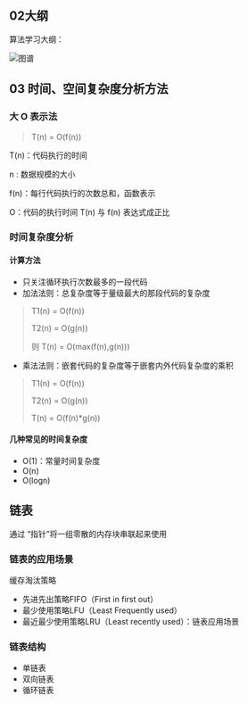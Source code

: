 ## 02大纲

算法学习大纲：

![图谱](D:\study\blogs\images\数据结构和算法.jpg)



## 03 时间、空间复杂度分析方法

### 大 O 表示法

> T(n) = O(f(n))

T(n)：代码执行的时间

n : 数据规模的大小

f(n)：每行代码执行的次数总和，函数表示

O：代码的执行时间 T(n) 与 f(n) 表达式成正比

### 时间复杂度分析

####  计算方法

- 只关注循环执行次数最多的一段代码
- 加法法则：总复杂度等于量级最大的那段代码的复杂度

> T1(n) = O(f(n))
>
> T2(n) = O(g(n))
>
> 则 T(n) = O(max(f(n),g(n)))

- 乘法法则：嵌套代码的复杂度等于嵌套内外代码复杂度的乘积

> T1(n) = O(f(n))
>
> T2(n) = O(g(n))
>
> T(n) = O(f(n)*g(n))

#### 几种常见的时间复杂度

- O(1)：常量时间复杂度
- O(n)
- O(logn)



## 链表

通过 “指针”将一组零散的内存块串联起来使用

### 链表的应用场景

缓存淘汰策略

- 先进先出策略FIFO（First in first out）
- 最少使用策略LFU（Least Frequently used）
- 最近最少使用策略LRU（Least recently used）：链表应用场景

### 链表结构

- 单链表
- 双向链表
- 循环链表

